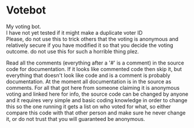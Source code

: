 # Votebot
My voting bot.  
I have not yet tested if it might make a duplicate voter ID       
Please, do not use this to trick others that the voting is anonymous and relatively secure if you have modified it so that you decide the voting outcome.   do not use this for such a horrible thing plez. 
  
Read all the comments (everything after a '#' is a comment) in the source code for documentation. If it looks like commented code then skip it, but everything that doesn't look like code and is a comment is probably documentation.
At the moment all documentation is in the source as comments.
For all that got here from someone claiming it is anonymous voting and linked here for info, the source code can be changed by anyone and it requires very simple and basic coding knowledge in order to change this so the one running it gets a list on who voted for what, so either compare this code with that other person and make sure he never change it, or do not trust that you will guaranteed be anonymous.
